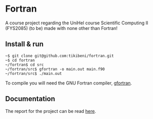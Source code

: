 # Fortran

A course project regarding the UniHel course Scientific Computing II (FYS2085) (to be) made with none other
than Fortran!


## Install & run

```shell
~$ git clone git@github.com:tikibeni/fortran.git
~$ cd fortran
~/fortran$ cd src
~/fortran/src$ gfortran -o main.out main.f90
~/fortran/src$ ./main.out
```

To compile you will need the GNU Fortran compiler, [gfortran](https://gcc.gnu.org/wiki/GFortran).


## Documentation

The report for the project can be read [here](./doc/report.md).